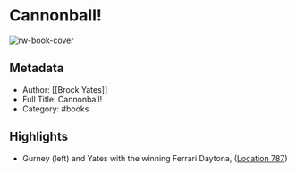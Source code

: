 # Cannonball!

![rw-book-cover](https://m.media-amazon.com/images/I/71NtvrFepZL._SY160.jpg)

## Metadata
- Author: [[Brock Yates]]
- Full Title: Cannonball!
- Category: #books

## Highlights
- Gurney (left) and Yates with the winning Ferrari Daytona, ([Location 787](https://readwise.io/to_kindle?action=open&asin=B004Q3QKX8&location=787))
